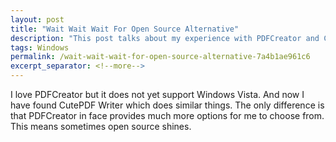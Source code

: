 ```yaml
---
layout: post
title: "Wait Wait Wait For Open Source Alternative"
description: "This post talks about my experience with PDFCreator and CutePDF Writer."
tags: Windows
permalink: /wait-wait-wait-for-open-source-alternative-7a4b1ae961c6
excerpt_separator: <!--more-->
---
```

I love PDFCreator but it does not yet support Windows Vista. And now I have found CutePDF Writer which does similar things. The only difference is that PDFCreator in face provides much more options for me to choose from. This means sometimes open source shines.
<!--more-->
